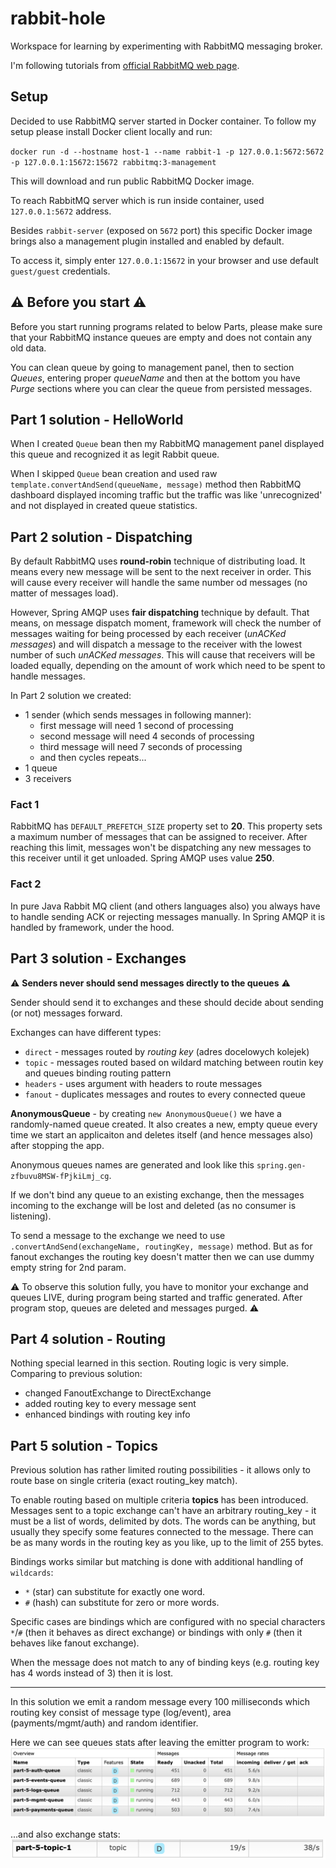 # rabbit-hole
Workspace for learning by experimenting with RabbitMQ messaging broker.

I'm following tutorials from [official RabbitMQ web page](https://www.rabbitmq.com/tutorials/tutorial-one-spring-amqp.html).

## Setup
Decided to use RabbitMQ server started in Docker container.
To follow my setup please install Docker client locally and run:

`docker run -d --hostname host-1 --name rabbit-1 -p 127.0.0.1:5672:5672 -p 127.0.0.1:15672:15672 rabbitmq:3-management`

This will download and run public RabbitMQ Docker image.

To reach RabbitMQ server which is run inside container, used `127.0.0.1:5672` address.

Besides `rabbit-server` (exposed on `5672` port) this specific Docker image brings also a management plugin installed and enabled by default.

To access it, simply enter `127.0.0.1:15672` in your browser and use default `guest/guest` credentials.

## :warning: Before you start :warning:

Before you start running programs related to below Parts, please make sure that your RabbitMQ instance queues are empty and does not contain any old data.

You can clean queue by going to management panel, then to section *Queues*, entering proper *queueName* and then at the bottom you have *Purge* sections where you can clear the queue from persisted messages.

## Part 1 solution - HelloWorld

When I created `Queue` bean then my RabbitMQ management panel displayed this queue and recognized it as legit Rabbit queue.

When I skipped `Queue` bean creation and used raw `template.convertAndSend(queueName, message)` method then RabbitMQ dashboard displayed incoming traffic but the traffic was like 'unrecognized' and not displayed in created queue statistics.

## Part 2 solution - Dispatching

By default RabbitMQ uses **round-robin** technique of distributing load. It means every new message will be sent to the next receiver in order.
This will cause every receiver will handle the same number od messages (no matter of messages load).

However, Spring AMQP uses **fair dispatching** technique by default.
That means, on message dispatch moment, framework will check the number of messages waiting for being processed by each receiver (*unACKed messages*) and will dispatch a message to the receiver with the lowest number of such *unACKed messages*.
This will cause that receivers will be loaded equally, depending on the amount of work which need to be spent to handle messages. 

In Part 2 solution we created:
* 1 sender (which sends messages in following manner):
  * first message will need 1 second of processing
  * second message will need 4 seconds of processing
  * third message will need 7 seconds of processing
  * and then cycles repeats...
* 1 queue
* 3 receivers

### Fact 1
RabbitMQ has `DEFAULT_PREFETCH_SIZE` property set to **20**. This property sets a maximum number of messages that can be assigned to receiver. 
After reaching this limit, messages won't be dispatching any new messages to this receiver until it get unloaded.
Spring AMQP uses value **250**.

### Fact 2

In pure Java Rabbit MQ client (and others languages also) you always have to handle sending ACK or rejecting messages manually.
In Spring AMQP it is handled by framework, under the hood.

## Part 3 solution - Exchanges

:warning: **Senders never should send messages directly to the queues** :warning:

Sender should send it to exchanges and these should decide about sending (or not) messages forward.

Exchanges can have different types: 
- `direct` - messages routed by *routing key* (adres docelowych kolejek)
- `topic` - messages routed based on wildard matching between routin key and queues binding routing pattern
- `headers` - uses argument with headers to route messages
- `fanout` - duplicates messages and routes to every connected queue

**AnonymousQueue** - by creating `new AnonymousQueue()` we have a randomly-named queue created. It also creates a new, empty queue every time we start an applicaiton and deletes itself (and hence messages also) after stopping the app.

Anonymous queues names are generated and look like this `spring.gen-zfbuvu8MSW-fPjkiLmj_cg`.

If we don't bind any queue to an existing exchange, then the messages incoming to the exchange will be lost and deleted (as no consumer is listening).

To send a message to the exchange we need to use `.convertAndSend(exchangeName, routingKey, message)` method. But as for fanout exchanges the routing key doesn't matter then we can use dummy empty string for 2nd param.

:warning: To observe this solution fully, you have to monitor your exchange and queues LIVE, during program being started and traffic generated. After program stop, queues are deleted and messages purged. :warning:

## Part 4 solution - Routing

Nothing special learned in this section. Routing logic is very simple. Comparing to previous solution:
- changed FanoutExchange to DirectExchange
- added routing key to every message sent
- enhanced bindings with routing key info

## Part 5 solution - Topics

Previous solution has rather limited routing possibilities - it allows only to route base on single criteria (exact routing_key match).

To enable routing based on multiple criteria **topics** has been introduced. 
Messages sent to a topic exchange can't have an arbitrary routing_key - it must be a list of words, delimited by dots. 
The words can be anything, but usually they specify some features connected to the message. There can be as many words in the routing key as you like, up to the limit of 255 bytes.

Bindings works similar but matching is done with additional handling of `wildcards`:
- `*` (star) can substitute for exactly one word.
- `#` (hash) can substitute for zero or more words.

Specific cases are bindings which are configured with no special characters `*`/`#` (then it behaves as direct exchange) or bindings with only `#` (then it behaves like fanout exchange).

When the message does not match to any of binding keys (e.g. routing key has 4 words instead of 3) then it is lost.

****

In this solution we emit a random message every 100 milliseconds which routing key consist of message type (log/event), area (payments/mgmt/auth) and random identifier.

Here we can see queues stats after leaving the emitter program to work:
![Queues stats](src/main/resources/queues.png)

...and also exchange stats:
![Queues stats](src/main/resources/exchange.png)